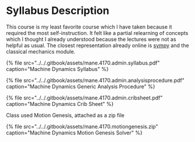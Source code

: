 # Syllabus Description

This course is my least favorite course which I have taken because it required the most self-instruction. It felt like a partial relearning of concepts which I thought I already understood because the lectures were not as helpful as usual. The closest representation already online is [sympy](https://docs.sympy.org/latest/modules/physics/mechanics/index.html) and the classical mechanics module. 

{% file src="../../.gitbook/assets/mane.4170.admin.syllabus.pdf" caption="Machine Dynamics Syllabus" %}

{% file src="../../.gitbook/assets/mane.4170.admin.analysisprocedure.pdf" caption="Machine Dynamics Generic Analysis Procedure" %}

{% file src="../../.gitbook/assets/mane.4170.admin.cribsheet.pdf" caption="Machine Dynamics Crib Sheet" %}

Class used Motion Genesis, attached as a zip file

{% file src="../../.gitbook/assets/mane.4170.motiongenesis.zip" caption="Machine Dynamics Motion Genesis Solver" %}



